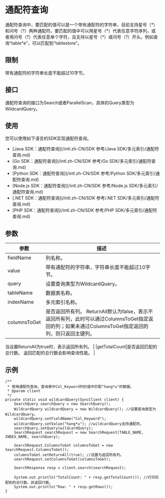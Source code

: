 # 通配符查询

通配符查询中，要匹配的值可以是一个带有通配符的字符串，目前支持星号（\*）和问号（?）两种通配符。要匹配的值中可以用星号（\*）代表任意字符序列，或者用问号（?）代表任意单个字符，且支持以星号（\*）或问号（?）开头。例如查询“table\*e”，可以匹配到“tablestore”。

## 限制

带有通配符的字符串长度不能超过10字节。

## 接口

通配符查询的接口为Search或者ParallelScan，具体的Query类型为WildcardQuery。

## 使用

您可以使用如下语言的SDK实现通配符查询。

-   [Java SDK：通配符查询](/intl.zh-CN/SDK 参考/Java SDK/多元索引/通配符查询.md)
-   [Go SDK：通配符查询](/intl.zh-CN/SDK 参考/Go SDK/多元索引/通配符查询.md)
-   [Python SDK：通配符查询](/intl.zh-CN/SDK 参考/Python SDK/多元索引/通配符查询.md)
-   [Node.js SDK：通配符查询](/intl.zh-CN/SDK 参考/Node.js SDK/多元索引/通配符查询.md)
-   [.NET SDK：通配符查询](/intl.zh-CN/SDK 参考/.NET SDK/多元索引/通配符查询.md)
-   [PHP SDK：通配符查询](/intl.zh-CN/SDK 参考/PHP SDK/多元索引/通配符查询.md)

## 参数

|参数|描述|
|--|--|
|fieldName|列名称。|
|value|带有通配符的字符串，字符串长度不能超过10字节。|
|query|设置查询类型为WildcardQuery。|
|tableName|数据表名称。|
|indexName|多元索引名称。|
|columnsToGet|是否返回所有列。 ReturnAll默认为false，表示不返回所有列，此时可以通过ColumnsToGet指定返回的列；如果未通过ColumnsToGet指定返回的列，则只返回主键列。

当设置ReturnAll为true时，表示返回所有列。 |
|getTotalCount|是否返回匹配的总行数。 返回匹配的总行数会影响查询性能。 |

## 示例

```
/**
 * 使用通配符查询，查询表中Col_Keyword列的值中匹配"hang*u"的数据。
 * @param client
 */
private static void wildcardQuery(SyncClient client) {
    SearchQuery searchQuery = new SearchQuery();
    WildcardQuery wildcardQuery = new WildcardQuery(); //设置查询类型为WildcardQuery。
    wildcardQuery.setFieldName("Col_Keyword");
    wildcardQuery.setValue("hang*u"); //wildcardQuery支持通配符。
    searchQuery.setQuery(wildcardQuery);
    SearchRequest searchRequest = new SearchRequest(TABLE_NAME, INDEX_NAME, searchQuery);

    SearchRequest.ColumnsToGet columnsToGet = new SearchRequest.ColumnsToGet();
    columnsToGet.setReturnAll(true); //设置为返回所有列。
    searchRequest.setColumnsToGet(columnsToGet);

    SearchResponse resp = client.search(searchRequest);

    System.out.println("TotalCount: " + resp.getTotalCount()); //打印匹配到的总行数，非返回行数。
    System.out.println("Row: " + resp.getRows());
}
```

